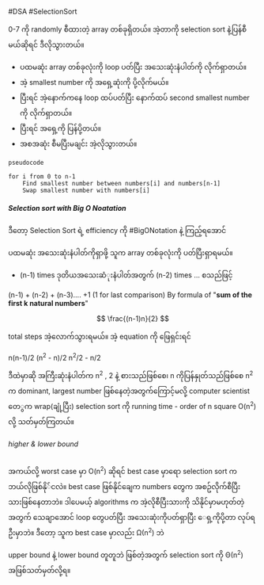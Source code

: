 #DSA #SelectionSort

0-7 ကို randomly စီထားတဲ့ array တစ်ခုရှိတယ်။
အဲ့တာကို selection sort နဲ့ပြန်စီမယ်ဆိုရင် ဒီလိုသွားတယ်။
- ပထမဆုံး array တစ်ခုလုံးကို loop ပတ်ပြီး အသေးဆုံးနံပါတ်ကို လိုက်ရှာတယ်။
- အဲ့ smallest number ကို အရှေ့ဆုံးကို ပို့လိုက်မယ်။
- ပြီးရင် အဲ့နောက်ကနေ loop ထပ်ပတ်ပြီး နောက်ထပ် second smallest number ကို လိုက်ရှာတယ်။ 
- ပြီးရင် အရှေ့ကို ပြန်ပို့တယ်။
- အစအဆုံး စီမပြီးမချင်း အဲ့လိုသွားတယ်။

```
pseudocode

for i from 0 to n-1
	Find smallest number between numbers[i] and numbers[n-1]
	Swap smallest number with numbers[i]

```

##### Selection sort with Big O Noatation

ဒီတော့ Selection Sort ရဲ့ efficiency ကို #BigONotation နဲ့ ကြည့်ရအောင်

ပထမဆုံး အသေးဆုံးနံပါတ်ကိုရှာဖို့ သူက array တစ်ခုလုံးကို ပတ်ပြီးရှာရမယ်။ 
- (n-1) times
ဒုတိယအသေးဆံုးနံပါတ်အတွက် (n-2) times ... စသည်ဖြင့်

(n-1) + (n-2) + (n-3).... +1 (1 for last comparison)
By formula of "**sum of the first k natural numbers**"

 $$ \frac{(n-1)n}{2}  $$

total steps အဲ့လောက်သွားရမယ်။
အဲ့ equation ကို ‌ဖြေရှင်းရင်

n(n-1)/2
(n<sup>2</sup> - n)/2
n<sup>2</sup>/2 - n/2

ဒီထဲမှာဆို အကြီးဆုံးနံပါတ်က n<sup>2</sup> , 2 နဲ့ စားသည်ဖြစ်စေ၊ n ကိုပြန်နှုတ်သည်ဖြစ်စေ n<sup>2</sup> က dominant, largest number ဖြစ်နေတဲ့အတွက်ကြောင့်မလို့ computer scientist တေ‌ွက wrap(ချုံ့ပြီး) selection sort ကို running time - order of n square
O(n<sup>2</sup>) လို့ သတ်မှတ်ကြတယ်။

###### higher & lower bound

အကယ်လို့ worst case မှာ O(n<sup>2</sup>) ဆိုရင် best case မှာရော selection sort က ဘယ်လိုဖြစ်နို်ငလဲ။
best case ဖြစ်နိုင်ချေက numbers တွေက အစဥ်လိုက်စီပြီးသား‌ဖြစ်နေတာဘဲ။ ဒါပေမယ့် algorithms က အဲ့လိုစီပြီးသားကို သိနိုင်မှာမဟုတ်တဲ့အတွက် သေချာအောင် loop တွေပတ်ပြီး အသေးဆုံးကိုပတ်ရှာပြီး ‌‌ေရှ့ကိုပို့တာ လုပ်ရဦးမှာဘဲ။ ဒီတော့ သူက best case မှာလည်း Ω(n<sup>2</sup>) ဘဲ 

upper bound နဲ့ lower bound တူတူဘဲ ဖြစ်တဲ့အတွက် selection sort ကို Θ(n<sup>2</sup>) အဖြစ်သတ်မှတ်လို့ရ။






